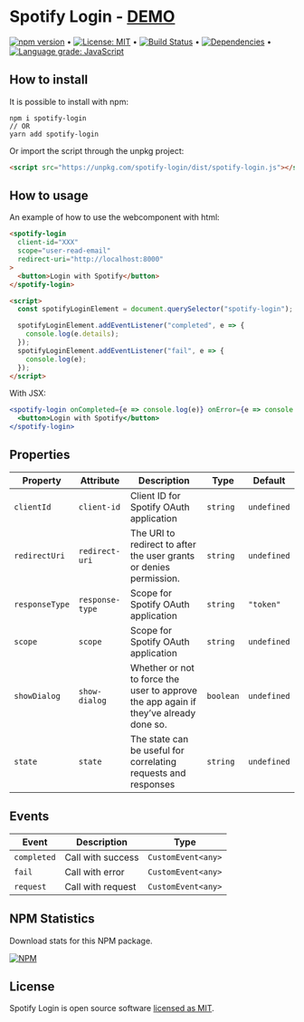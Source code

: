 # Spotify Login - [DEMO](https://spotify-login.netlify.com/)

[![npm version](https://badge.fury.io/js/spotify-login.svg)](https://www.npmjs.com/package/spotify-login) &bull; [![License: MIT](https://img.shields.io/badge/License-MIT-yellow.svg)](https://github.com/andrelmlins/spotify-login/blob/master/LICENSE) &bull; [![Build Status](https://travis-ci.com/andrelmlins/spotify-login.svg?branch=master)](https://travis-ci.com/andrelmlins/spotify-login) &bull; [![Dependencies](https://david-dm.org/andrelmlins/spotify-login.svg)](https://david-dm.org/andrelmlins/spotify-login) &bull; [![Language grade: JavaScript](https://img.shields.io/lgtm/grade/javascript/g/andrelmlins/spotify-login.svg?logo=lgtm&logoWidth=18)](https://lgtm.com/projects/g/andrelmlins/spotify-login/context:javascript)

## How to install

It is possible to install with npm:

```
npm i spotify-login
// OR
yarn add spotify-login
```

Or import the script through the unpkg project:

```html
<script src="https://unpkg.com/spotify-login/dist/spotify-login.js"></script>
```

## How to usage

An example of how to use the webcomponent with html:

```html
<spotify-login
  client-id="XXX"
  scope="user-read-email"
  redirect-uri="http://localhost:8000"
>
  <button>Login with Spotify</button>
</spotify-login>

<script>
  const spotifyLoginElement = document.querySelector("spotify-login");

  spotifyLoginElement.addEventListener("completed", e => {
    console.log(e.details);
  });
  spotifyLoginElement.addEventListener("fail", e => {
    console.log(e);
  });
</script>
```

With JSX:

```jsx
<spotify-login onCompleted={e => console.log(e)} onError={e => console.log(e)}>
  <button>Login with Spotify</button>
</spotify-login>
```

## Properties

| Property       | Attribute       | Description                                                                           | Type      | Default     |
| -------------- | --------------- | ------------------------------------------------------------------------------------- | --------- | ----------- |
| `clientId`     | `client-id`     | Client ID for Spotify OAuth application                                               | `string`  | `undefined` |
| `redirectUri`  | `redirect-uri`  | The URI to redirect to after the user grants or denies permission.                    | `string`  | `undefined` |
| `responseType` | `response-type` | Scope for Spotify OAuth application                                                   | `string`  | `"token"`   |
| `scope`        | `scope`         | Scope for Spotify OAuth application                                                   | `string`  | `undefined` |
| `showDialog`   | `show-dialog`   | Whether or not to force the user to approve the app again if they’ve already done so. | `boolean` | `undefined` |
| `state`        | `state`         | The state can be useful for correlating requests and responses                        | `string`  | `undefined` |

## Events

| Event       | Description       | Type               |
| ----------- | ----------------- | ------------------ |
| `completed` | Call with success | `CustomEvent<any>` |
| `fail`      | Call with error   | `CustomEvent<any>` |
| `request`   | Call with request | `CustomEvent<any>` |

## NPM Statistics

Download stats for this NPM package.

[![NPM](https://nodei.co/npm/spotify-login.png)](https://nodei.co/npm/spotify-login/)

## License

Spotify Login is open source software [licensed as MIT](https://github.com/andrelmlins/spotify-login/blob/master/LICENSE).
